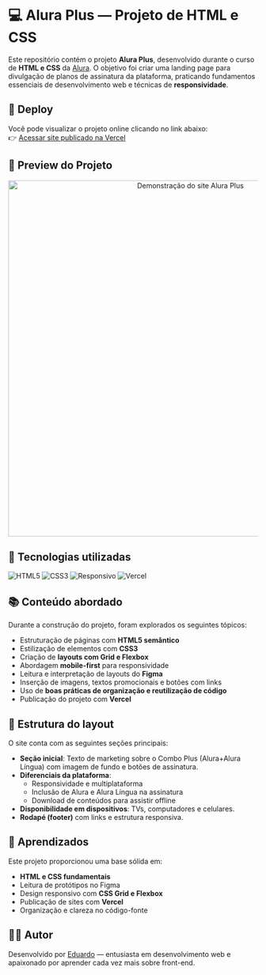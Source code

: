 # 💻 Alura Plus — Projeto de HTML e CSS

Este repositório contém o projeto **Alura Plus**, desenvolvido durante o curso de **HTML e CSS** da [Alura](https://www.alura.com.br/). O objetivo foi criar uma landing page para divulgação de planos de assinatura da plataforma, praticando fundamentos essenciais de desenvolvimento web e técnicas de **responsividade**.

## 🔗 Deploy

Você pode visualizar o projeto online clicando no link abaixo:  
👉 [Acessar site publicado na Vercel](https://site-alura-plus-sigma.vercel.app/#)

## 🎥 Preview do Projeto

<p align="center">
  <img src="https://raw.githubusercontent.com/Eduardox64/site-alura-plus/main/assets/preview.gif" alt="Demonstração do site Alura Plus" width="720">
</p>

## 🚀 Tecnologias utilizadas

![HTML5](https://img.shields.io/badge/HTML5-E34F26?style=for-the-badge&logo=html5&logoColor=white)
![CSS3](https://img.shields.io/badge/CSS3-1572B6?style=for-the-badge&logo=css3&logoColor=white)
![Responsivo](https://img.shields.io/badge/Responsivo-Mobile--First-blue?style=for-the-badge)
![Vercel](https://img.shields.io/badge/Deploy-Vercel-000?style=for-the-badge&logo=vercel)

## 📚 Conteúdo abordado

Durante a construção do projeto, foram explorados os seguintes tópicos:

- Estruturação de páginas com **HTML5 semântico**
- Estilização de elementos com **CSS3**
- Criação de **layouts com Grid e Flexbox**
- Abordagem **mobile-first** para responsividade
- Leitura e interpretação de layouts do **Figma**
- Inserção de imagens, textos promocionais e botões com links
- Uso de **boas práticas de organização e reutilização de código**
- Publicação do projeto com **Vercel**

## 🧱 Estrutura do layout

O site conta com as seguintes seções principais:

- **Seção inicial**: Texto de marketing sobre o Combo Plus (Alura+Alura Língua) com imagem de fundo e botões de assinatura.
- **Diferenciais da plataforma**:
  - Responsividade e multiplataforma
  - Inclusão de Alura e Alura Língua na assinatura
  - Download de conteúdos para assistir offline
- **Disponibilidade em dispositivos**: TVs, computadores e celulares.
- **Rodapé (footer)** com links e estrutura responsiva.

## 📘 Aprendizados

Este projeto proporcionou uma base sólida em:

- **HTML e CSS fundamentais**
- Leitura de protótipos no Figma
- Design responsivo com **CSS Grid e Flexbox**
- Publicação de sites com **Vercel**
- Organização e clareza no código-fonte

## 👨‍💻 Autor

Desenvolvido por [Eduardo](https://github.com/Eduardox64) — entusiasta em desenvolvimento web e apaixonado por aprender cada vez mais sobre front-end.
